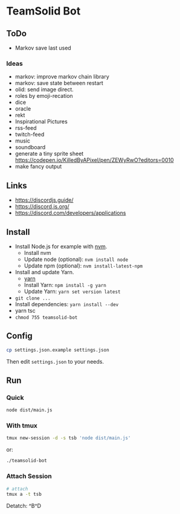 # TeamSolid Bot

## ToDo

* Markov save last used

### Ideas

* markov: improve markov chain library
* markov: save state between restart
* olid: send image direct.
* roles by emoji-recation
* dice
* oracle
* rekt
* Inspirational Pictures
* rss-feed
* twitch-feed
* music
* soundboard
* generate a tiny sprite sheet https://codepen.io/KilledByAPixel/pen/ZEWyRwO?editors=0010
* make fancy output

## Links

* https://discordjs.guide/
* https://discord.js.org/
* https://discord.com/developers/applications

## Install

* Install Node.js for example with [nvm](https://github.com/nvm-sh/nvm).
  * Install nvm
  * Update node (optional): `nvm install node`
  * Update npm (optional): `nvm install-latest-npm`
* Install and update Yarn.
  * [yarn](https://yarnpkg.com/getting-started/install)
  * Install Yarn: `npm install -g yarn`
  * Update Yarn: `yarn set version latest`
* `git clone ...`
* Install dependencies: `yarn install --dev`
* yarn tsc
* `chmod 755 teamsolid-bot`

## Config

~~~bash
cp settings.json.example settings.json
~~~

Then edit `settings.json` to your needs.

## Run

### Quick

~~~bash
node dist/main.js
~~~

### With tmux

~~~bash
tmux new-session -d -s tsb 'node dist/main.js'
~~~

or:

~~~bash
./teamsolid-bot
~~~

### Attach Session

~~~bash
# attach
tmux a -t tsb
~~~

Detatch: ^B^D
